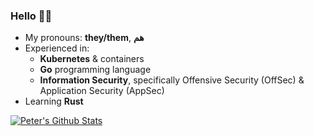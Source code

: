 ### Hello 👋🏽

- My pronouns: **they/them**, **هم**
- Experienced in:
  - **Kubernetes** & containers
  - **Go** programming language
  - **Information Security**, specifically Offensive Security (OffSec) & Application Security (AppSec)
- Learning **Rust**

[![Peter's Github Stats](https://github-readme-stats.vercel.app/api?username=pbnj)](https://github.com/anuraghazra/github-readme-stats)
